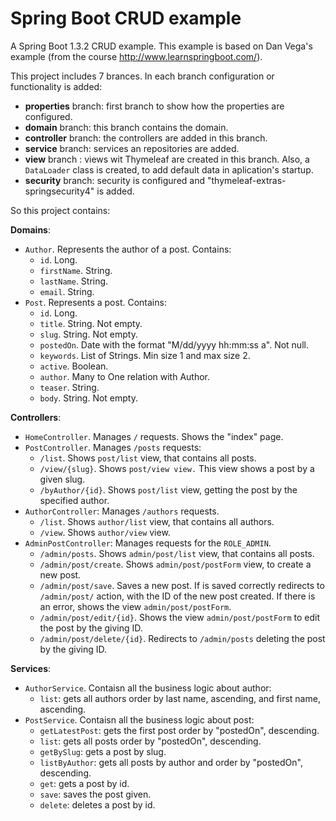 # Spring Boot CRUD example

A Spring Boot 1.3.2 CRUD example. This example is based on Dan Vega's example (from the course http://www.learnspringboot.com/).

This project includes 7 brances. In each branch configuration or functionality is added:

 - **properties** branch: first branch to show how the properties are configured.
 - **domain** branch: this branch contains the domain.
 - **controller** branch: the controllers are added in this branch.
 - **service** branch: services an repositories are added.
 - **view** branch : views wit Thymeleaf are created in this branch. Also, a `DataLoader` class is created, to add default data in aplication's startup.
 - **security** branch: security is configured and "thymeleaf-extras-springsecurity4" is added.

So this project contains:

**Domains**:

 - `Author`. Represents the author of a post. Contains:
	 - `id`. Long.
	 - `firstName`. String.
	 - `lastName`. String.
	 - `email`. String.
 - `Post`. Represents a post. Contains:
	 - `id`. Long.
	 - `title`. String. Not empty.
	 - `slug`. String. Not empty.
	 - `postedOn`. Date with the format "M/dd/yyyy hh:mm:ss a". Not null.
	 - `keywords`. List of Strings. Min size 1 and max size 2. 
	 - `active`. Boolean.
	 - `author`. Many to One relation with Author.
	 - `teaser`. String.
	 - `body`. String. Not empty.

**Controllers**:

 - `HomeController`. Manages `/` requests. Shows the "index" page.
 - `PostController`. Manages `/posts` requests:
	 - `/list`. Shows `post/list` view, that contains all posts.
	 - `/view/{slug}`. Shows `post/view view.` This view shows a post by a given slug.
	 - `/byAuthor/{id}`. Shows `post/list` view, getting the post by the specified author.
 - `AuthorController`: Manages `/authors` requests.
	 - `/list`. Shows `author/list` view, that contains all authors.
	 - `/view`. Shows `author/view` view. 
 -  `AdminPostController`: Manages requests for the `ROLE_ADMIN`.
	 - `/admin/posts`. Shows `admin/post/list` view, that contains all posts.
	 - `/admin/post/create`. Shows `admin/post/postForm` view, to create a new post.
	 - `/admin/post/save`. Saves a new post. If is saved correctly redirects to `/admin/post/` action, with the ID of the new post created. If there is an error, shows the view `admin/post/postForm`.
	 - `/admin/post/edit/{id}`. Shows the view `admin/post/postForm` to edit the post by the giving ID.
	 - `/admin/post/delete/{id}`. Redirects to  `/admin/posts` deleting the post by the giving ID.

**Services**:

 - `AuthorService`. Contaisn all the business logic about author:
	 - `list`: gets all authors order by last name, ascending, and first name, ascending.
 - `PostService`. Contaisn all the business logic about post: 
	 - `getLatestPost`: gets the first post order by "postedOn", descending.
	 - `list`: gets all posts order by "postedOn", descending.
	 - `getBySlug`: gets a post by slug.
	 - `listByAuthor`: gets all posts by author and order by "postedOn", descending. 
	 - `get`: gets a post by id.
	 - `save`: saves the post given.
	 - `delete`: deletes a post by id.

